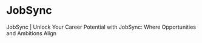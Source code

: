 # JobSync
JobSync | Unlock Your Career Potential with JobSync: Where Opportunities and Ambitions Align
